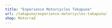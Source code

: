 ```yaml
---
title: "Experience Motorcycles Takapuna"
url: /takapuna/experience-motorcycles-takapuna/
shop: Motorrad
---
```

